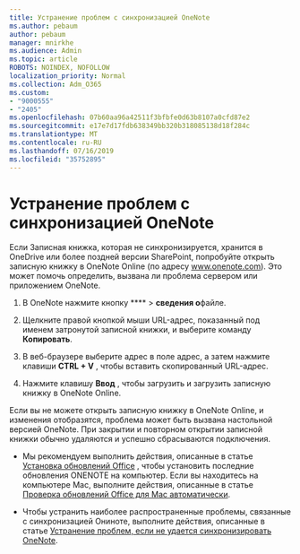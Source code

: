 ```yaml
---
title: Устранение проблем с синхронизацией OneNote
ms.author: pebaum
author: pebaum
manager: mnirkhe
ms.audience: Admin
ms.topic: article
ROBOTS: NOINDEX, NOFOLLOW
localization_priority: Normal
ms.collection: Adm_O365
ms.custom:
- "9000555"
- "2405"
ms.openlocfilehash: 07b60aa96a42511f3bfbfe0d63b8107a0cfd87e2
ms.sourcegitcommit: e17e7d17fdb638349bb320b318085138d18f284c
ms.translationtype: MT
ms.contentlocale: ru-RU
ms.lasthandoff: 07/16/2019
ms.locfileid: "35752895"
---
```

# <a name="troubleshoot-onenote-sync-issues"></a>Устранение проблем с синхронизацией OneNote

Если Записная книжка, которая не синхронизируется, хранится в OneDrive или более поздней версии SharePoint, попробуйте открыть записную книжку в OneNote Online (по адресу www.onenote.com). Это может помочь определить, вызвана ли проблема сервером или приложением OneNote.

1. В OneNote нажмите кнопку **** > **сведения о**файле.

2. Щелкните правой кнопкой мыши URL-адрес, показанный под именем затронутой записной книжки, и выберите команду **Копировать**.

3. В веб-браузере выберите адрес в поле адрес, а затем нажмите клавиши **CTRL + V** , чтобы вставить скопированный URL-адрес.

4. Нажмите клавишу **Ввод** , чтобы загрузить и загрузить записную книжку в OneNote Online.

Если вы не можете открыть записную книжку в OneNote Online, и изменения отобразятся, проблема может быть вызвана настольной версией OneNote. При закрытии и повторном открытии записной книжки обычно удаляются и успешно сбрасываются подключения.

* Мы рекомендуем выполнить действия, описанные в статье [Установка обновлений Office](https://support.office.com/article/Install-Office-updates-2ab296f3-7f03-43a2-8e50-46de917611c5) , чтобы установить последние обновления ONENOTE на компьютер. Если вы находитесь на компьютере Mac, выполните действия, описанные в статье [Проверка обновлений Office для Mac автоматически](https://support.office.com/article/update-office-for-mac-automatically-bfd1e497-c24d-4754-92ab-910a4074d7c1).

* Чтобы устранить наиболее распространенные проблемы, связанные с синхронизацией Ониноте, выполните действия, описанные в статье [Устранение проблем, если не удается синхронизировать OneNote](https://support.office.com/article/Fix-issues-when-you-can-t-sync-OneNote-299495ef-66d1-448f-90c1-b785a6968d45).
